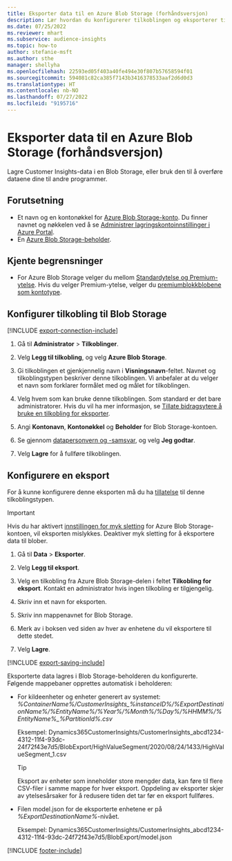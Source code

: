```yaml
---
title: Eksporter data til en Azure Blob Storage (forhåndsversjon)
description: Lær hvordan du konfigurerer tilkoblingen og eksporterer til Blob Storage.
ms.date: 07/25/2022
ms.reviewer: mhart
ms.subservice: audience-insights
ms.topic: how-to
author: stefanie-msft
ms.author: sthe
manager: shellyha
ms.openlocfilehash: 22593ed05f403a40fe494e30f807b57658594f01
ms.sourcegitcommit: 594081c82ca385f7143b3416378533aaf2d6d0d3
ms.translationtype: HT
ms.contentlocale: nb-NO
ms.lasthandoff: 07/27/2022
ms.locfileid: "9195716"
---
```

# <a name="export-data-to-an-azure-blob-storage-preview"></a>Eksporter data til en Azure Blob Storage (forhåndsversjon)

Lagre Customer Insights-data i en Blob Storage, eller bruk den til å overføre dataene dine til andre programmer.

## <a name="prerequisites"></a>Forutsetning

- Et navn og en kontonøkkel for [Azure Blob Storage-konto](/azure/storage/blobs/create-data-lake-storage-account). Du finner navnet og nøkkelen ved å se [Administrer lagringskontoinnstillinger i Azure Portal](/azure/storage/common/storage-account-manage).
- En [Azure Blob Storage-beholder](/azure/storage/blobs/storage-quickstart-blobs-portal#create-a-container).

## <a name="known-limitations"></a>Kjente begrensninger

- For Azure Blob Storage velger du mellom [Standardytelse og Premium-ytelse](/azure/storage/blobs/storage-blob-performance-tiers). Hvis du velger Premium-ytelse, velger du [premiumblokkblobene som kontotype](/azure/storage/common/storage-account-overview#types-of-storage-accounts).

## <a name="set-up-connection-to-blob-storage"></a>Konfigurer tilkobling til Blob Storage

[!INCLUDE [export-connection-include](includes/export-connection-admn.md)]

1. Gå til **Administrator** > **Tilkoblinger**.

1. Velg **Legg til tilkobling**, og velg **Azure Blob Storage**.

1. Gi tilkoblingen et gjenkjennelig navn i **Visningsnavn**-feltet. Navnet og tilkoblingstypen beskriver denne tilkoblingen. Vi anbefaler at du velger et navn som forklarer formålet med og målet for tilkoblingen.

1. Velg hvem som kan bruke denne tilkoblingen. Som standard er det bare administratorer. Hvis du vil ha mer informasjon, se [Tillate bidragsytere å bruke en tilkobling for eksporter](connections.md#allow-contributors-to-use-a-connection-for-exports).

1. Angi **Kontonavn**, **Kontonøkkel** og **Beholder** for Blob Storage-kontoen.

1. Se gjennom [datapersonvern og -samsvar](connections.md#data-privacy-and-compliance), og velg **Jeg godtar**.

1. Velg **Lagre** for å fullføre tilkoblingen.

## <a name="configure-an-export"></a>Konfigurere en eksport

For å kunne konfigurere denne eksporten må du ha [tillatelse](export-destinations.md#set-up-a-new-export) til denne tilkoblingstypen.

> [!IMPORTANT]
> Hvis du har aktivert [innstillingen for myk sletting](/azure/storage/blobs/soft-delete-blob-enable) for Azure Blob Storage-kontoen, vil eksporten mislykkes. Deaktiver myk sletting for å eksportere data til blober.

1. Gå til **Data** > **Eksporter**.

1. Velg **Legg til eksport**.

1. Velg en tilkobling fra Azure Blob Storage-delen i feltet **Tilkobling for eksport**. Kontakt en administrator hvis ingen tilkobling er tilgjengelig.

1. Skriv inn et navn for eksporten.

1. Skriv inn mappenavnet for Blob Storage.

1. Merk av i boksen ved siden av hver av enhetene du vil eksportere til dette stedet.

1. Velg **Lagre**.

[!INCLUDE [export-saving-include](includes/export-saving.md)]

Eksporterte data lagres i Blob Storage-beholderen du konfigurerte. Følgende mappebaner opprettes automatisk i beholderen:

- For kildeenheter og enheter generert av systemet:   
  *%ContainerName%/CustomerInsights_%instanceID%/%ExportDestinationName%/%EntityName%/%Year%/%Month%/%Day%/%HHMM%/%EntityName%_%PartitionId%.csv*  

  Eksempel: Dynamics365CustomerInsights/CustomerInsights_abcd1234-4312-11f4-93dc-24f72f43e7d5/BlobExport/HighValueSegment/2020/08/24/1433/HighValueSegment_1.csv
  
  > [!TIP]
  > Eksport av enheter som inneholder store mengder data, kan føre til flere CSV-filer i samme mappe for hver eksport. Oppdeling av eksporter skjer av ytelsesårsaker for å redusere tiden det tar før en eksport fullføres.

- Filen model.json for de eksporterte enhetene er på *%ExportDestinationName%*-nivået.  
  
  Eksempel: Dynamics365CustomerInsights/CustomerInsights_abcd1234-4312-11f4-93dc-24f72f43e7d5/BlobExport/model.json

[!INCLUDE [footer-include](includes/footer-banner.md)]
